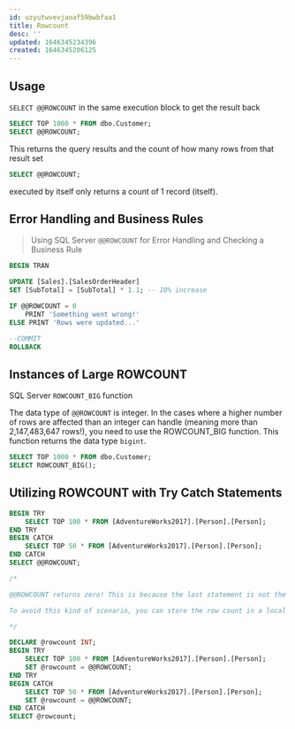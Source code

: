 ```yaml
---
id: uzyutwvevjaoaf59bwbfaa1
title: Rowcount
desc: ''
updated: 1646345234396
created: 1646345206125
---
```


## Usage

`SELECT @@ROWCOUNT` in the same execution block to get the result back

```sql
SELECT TOP 1000 * FROM dbo.Customer;
SELECT @@ROWCOUNT;
```

This returns the query results and the count of how many rows from that result set

```sql
SELECT @@ROWCOUNT;
```

executed by itself only returns a count of 1 record (itself).

## Error Handling and Business Rules

> Using SQL Server `@@ROWCOUNT` for Error Handling and Checking a Business Rule

```sql
BEGIN TRAN

UPDATE [Sales].[SalesOrderHeader]
SET [SubTotal] = [SubTotal] * 1.1; -- 10% increase

IF @@ROWCOUNT = 0
    PRINT 'Something went wrong!'
ELSE PRINT 'Rows were updated...'

--COMMIT
ROLLBACK
```

## Instances of Large ROWCOUNT

SQL Server `ROWCOUNT_BIG` function

The data type of `@@ROWCOUNT` is integer. In the cases where a higher number of rows are affected than an integer can handle (meaning more than 2,147,483,647 rows!), you need to use the ROWCOUNT_BIG function. This function returns the data type `bigint`.

```sql
SELECT TOP 1000 * FROM dbo.Customer;
SELECT ROWCOUNT_BIG();
```

## Utilizing ROWCOUNT with Try Catch Statements

```sql
BEGIN TRY
    SELECT TOP 100 * FROM [AdventureWorks2017].[Person].[Person];
END TRY
BEGIN CATCH
    SELECT TOP 50 * FROM [AdventureWorks2017].[Person].[Person];
END CATCH
SELECT @@ROWCOUNT;

/*

@@ROWCOUNT returns zero! This is because the last statement is not the SELECT statement from the TRY block (which has been executed), it’s also not the one from the TRY block as it’s the last SELECT in the script. It’s the TRY/CATCH block itself! @@ROWCOUNT returns the affected rows from any statement, even if it’s not DML or a SELECT query.

To avoid this kind of scenario, you can store the row count in a local variable. The script would then look like this:

*/

DECLARE @rowcount INT;
BEGIN TRY
    SELECT TOP 100 * FROM [AdventureWorks2017].[Person].[Person];
    SET @rowcount = @@ROWCOUNT;
END TRY
BEGIN CATCH
    SELECT TOP 50 * FROM [AdventureWorks2017].[Person].[Person];
    SET @rowcount = @@ROWCOUNT;
END CATCH
SELECT @rowcount;
```

